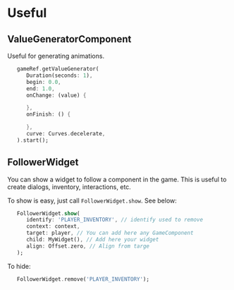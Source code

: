 # Useful

> 

## ValueGeneratorComponent

Useful for generating animations.

```dart
   gameRef.getValueGenerator(
      Duration(seconds: 1),
      begin: 0.0,
      end: 1.0,
      onChange: (value) {

      },
      onFinish: () {

      },
      curve: Curves.decelerate,
   ).start();
```

## FollowerWidget

You can show a widget to follow a component in the game. This is useful to create dialogs, inventory, interactions, etc.

To show is easy, just call `FollowerWidget.show`. See below:

```dart
   FollowerWidget.show(
      identify: 'PLAYER_INVENTORY', // identify used to remove
      context: context,
      target: player, // You can add here any GameComponent
      child: MyWidget(), // Add here your widget
      align: Offset.zero, // Align from targe
   );
```

To hide:

```dart
   FollowerWidget.remove('PLAYER_INVENTORY');
```
